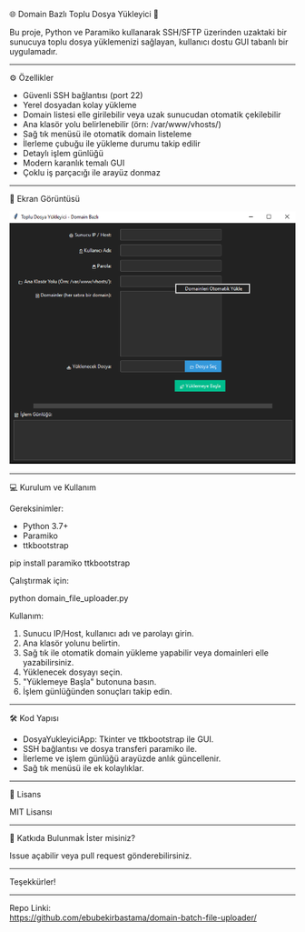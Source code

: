 🌐 Domain Bazlı Toplu Dosya Yükleyici 🚀

Bu proje, Python ve Paramiko kullanarak SSH/SFTP üzerinden uzaktaki bir sunucuya toplu dosya yüklemenizi sağlayan,
kullanıcı dostu GUI tabanlı bir uygulamadır.

---

⚙️ Özellikler

- Güvenli SSH bağlantısı (port 22)
- Yerel dosyadan kolay yükleme
- Domain listesi elle girilebilir veya uzak sunucudan otomatik çekilebilir
- Ana klasör yolu belirlenebilir (örn: /var/www/vhosts/)
- Sağ tık menüsü ile otomatik domain listeleme
- İlerleme çubuğu ile yükleme durumu takip edilir
- Detaylı işlem günlüğü
- Modern karanlık temalı GUI
- Çoklu iş parçacığı ile arayüz donmaz

---

📸 Ekran Görüntüsü

![Ana Ekran](ebshck.png)


---
💻 Kurulum ve Kullanım

Gereksinimler:
- Python 3.7+
- Paramiko
- ttkbootstrap

pip install paramiko ttkbootstrap

Çalıştırmak için:

python domain_file_uploader.py

Kullanım:

1. Sunucu IP/Host, kullanıcı adı ve parolayı girin.
2. Ana klasör yolunu belirtin.
3. Sağ tık ile otomatik domain yükleme yapabilir veya domainleri elle yazabilirsiniz.
4. Yüklenecek dosyayı seçin.
5. "Yüklemeye Başla" butonuna basın.
6. İşlem günlüğünden sonuçları takip edin.

---

🛠️ Kod Yapısı

- DosyaYukleyiciApp: Tkinter ve ttkbootstrap ile GUI.
- SSH bağlantısı ve dosya transferi paramiko ile.
- İlerleme ve işlem günlüğü arayüzde anlık güncellenir.
- Sağ tık menüsü ile ek kolaylıklar.

---

📜 Lisans

MIT Lisansı

---

🤝 Katkıda Bulunmak İster misiniz?

Issue açabilir veya pull request gönderebilirsiniz.

---

Teşekkürler!

---

Repo Linki:  
https://github.com/ebubekirbastama/domain-batch-file-uploader/

